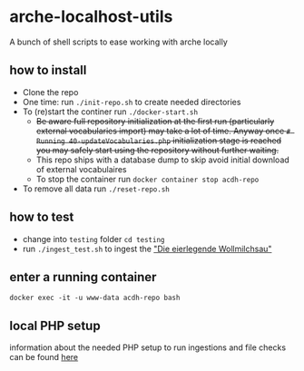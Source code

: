 # arche-localhost-utils

A bunch of shell scripts to ease working with arche locally

## how to install

* Clone the repo
* One time: run `./init-repo.sh` to create needed directories 
* To (re)start the continer run `./docker-start.sh`
    * ~~Be aware full repository initialization at the first run (particularly external vocabularies import) may take a lot of time. Anyway once `# Running 40-updateVocabularies.php` initialization stage is reached you may safely start using the repository without further waiting.~~
    * This repo ships with a database dump to skip avoid initial download of external vocabulaires
    * To stop the container run `docker container stop acdh-repo`
* To remove all data run `./reset-repo.sh`


## how to test

* change into `testing` folder `cd testing` 
* run `./ingest_test.sh` to ingest the ["Die eierlegende Wollmilchsau"](https://github.com/acdh-oeaw/arche-ingest/blob/master/sample.ttl)


## enter a running container

`docker exec -it -u www-data acdh-repo bash`


## local PHP setup

information about the needed PHP setup to run ingestions and file checks can be found [here](https://github.com/acdh-oeaw/arche-ingest?tab=readme-ov-file#installation--usage)
